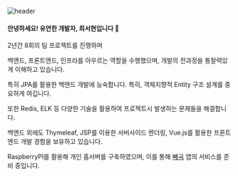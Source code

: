 ![header](https://capsule-render.vercel.app/api?type=waving&color=auto&height=150&section=header&text=HELLO!&fontSize=40&fontAlignY=35)

#### 안녕하세요! 유연한 개발자, 최서현입니다 :sunflower: 

2년간 8회의 팀 프로젝트를 진행하며 

백엔드, 프론트엔드, 인프라를 아우르는 역할을 수행했으며, 개발의 전과정을 통찰력있게 이해하고 있습니다.

특히 JPA를 활용한 백엔드 개발에 능숙합니다. 특히, 객체지향적 Entity 구조 설계를 중요하게 여깁니다. 

또한 Redis, ELK 등 다양한 기술을 활용하여 프로젝트시 발생하는 문제들을 해결합니다. 

백엔드 외에도 Thymeleaf, JSP를 이용한 서버사이드 렌더링, Vue.js를 활용한 프론트엔드 개발 경험을 보유하고 있습니다.

RaspberryPI를 활용해 개인 홈서버를 구축하였으며, 이를 통해 [빼곡](https://github.com/Boggle-Boggle) 앱의 서비스를 준비 중입니다. 

</div>
